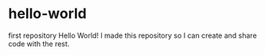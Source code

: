 # hello-world
first repository
Hello World!
I made this repository so I can create and share code with the rest. 
